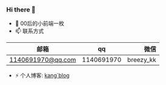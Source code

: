 ### Hi there 👋

- 🔭 00后的小前端一枚
- 📫 联系方式

| 邮箱      | qq| 微信|
| --------- | -----| -----:|
| 1140691970@qq.com  | 1140691970 | breezy_kk |

- ⚡ 个人博客: [kang`blog](https://1140691970.github.io/)

<!--
**1140691970/1140691970** is a ✨ _special_ ✨ repository because its `README.md` (this file) appears on your GitHub profile.

Here are some ideas to get you started:

- 🔭 I’m currently working on ...
- 🌱 I’m currently learning ...
- 👯 I’m looking to collaborate on ...
- 🤔 I’m looking for help with ...
- 💬 Ask me about ...
- 📫 How to reach me: ...
- 😄 Pronouns: ...
- ⚡ Fun fact: ...
-->
